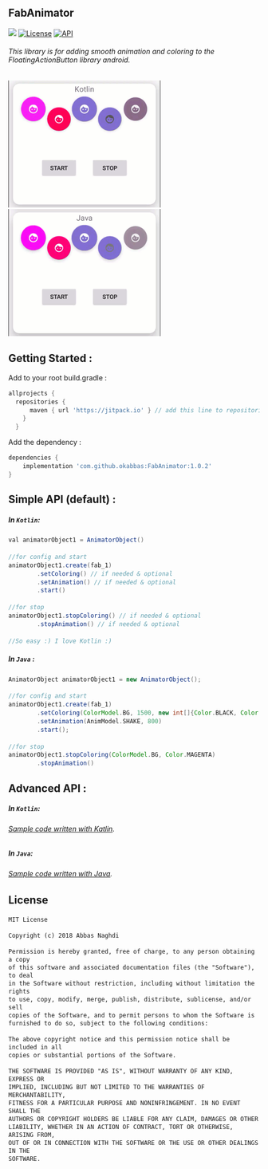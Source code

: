 ## FabAnimator 
[![](https://jitpack.io/v/okabbas/FabAnimator.svg)](https://jitpack.io/#okabbas/FabAnimator)
[![License](http://img.shields.io/badge/license-MIT-green.svg?style=flat)](https://github.com/okabbas/FabAnimator)
[![API](https://img.shields.io/badge/API-15%2B-blue.svg?style=flat)](https://github.com/okabbas/FabAnimator)

###### This library is for adding smooth animation and coloring to the FloatingActionButton library android.


<img src="assets/kotlin.gif"> <img src="assets/java.gif">


## Getting Started :
Add to your root build.gradle :
```Groovy
allprojects {
  repositories {
      maven { url 'https://jitpack.io' } // add this line to repositories 
    }
  }
```

Add the dependency : 
```Groovy
dependencies {
    implementation 'com.github.okabbas:FabAnimator:1.0.2'
}
```

## Simple API (default) :

##### In `Kotlin`:
```Groovy
val animatorObject1 = AnimatorObject()
 
//for config and start
animatorObject1.create(fab_1)
        .setColoring() // if needed & optional
        .setAnimation() // if needed & optional
        .start()
 
//for stop
animatorObject1.stopColoring() // if needed & optional
        .stopAnimation() // if needed & optional
 
//So easy :) I love Kotlin :)

```

##### In `Java` :
```Groovy
AnimatorObject animatorObject1 = new AnimatorObject();
 
//for config and start
animatorObject1.create(fab_1)
        .setColoring(ColorModel.BG, 1500, new int[]{Color.BLACK, Color.LTGRAY, Color.MAGENTA})
        .setAnimation(AnimModel.SHAKE, 800)
        .start();
 
//for stop
animatorObject1.stopColoring(ColorModel.BG, Color.MAGENTA)
        .stopAnimation()
```

## Advanced API :

##### In `Kotlin`:
###### [Sample code written with Katlin](Sample/src/main/java/com/github/okabbas/FabAnimator/Sample/KotlinView.kt).

##### In `Java`:
###### [Sample code written with Java](Sample/src/main/java/com/github/okabbas/FabAnimator/Sample/JavaView.java).

## License
    MIT License

    Copyright (c) 2018 Abbas Naghdi

    Permission is hereby granted, free of charge, to any person obtaining a copy
    of this software and associated documentation files (the "Software"), to deal
    in the Software without restriction, including without limitation the rights
    to use, copy, modify, merge, publish, distribute, sublicense, and/or sell
    copies of the Software, and to permit persons to whom the Software is
    furnished to do so, subject to the following conditions:

    The above copyright notice and this permission notice shall be included in all
    copies or substantial portions of the Software.

    THE SOFTWARE IS PROVIDED "AS IS", WITHOUT WARRANTY OF ANY KIND, EXPRESS OR
    IMPLIED, INCLUDING BUT NOT LIMITED TO THE WARRANTIES OF MERCHANTABILITY,
    FITNESS FOR A PARTICULAR PURPOSE AND NONINFRINGEMENT. IN NO EVENT SHALL THE
    AUTHORS OR COPYRIGHT HOLDERS BE LIABLE FOR ANY CLAIM, DAMAGES OR OTHER
    LIABILITY, WHETHER IN AN ACTION OF CONTRACT, TORT OR OTHERWISE, ARISING FROM,
    OUT OF OR IN CONNECTION WITH THE SOFTWARE OR THE USE OR OTHER DEALINGS IN THE
    SOFTWARE.

